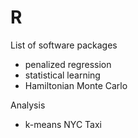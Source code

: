 # R

List of software packages

- penalized regression
- statistical learning
- Hamiltonian Monte Carlo

Analysis
- k-means NYC Taxi

